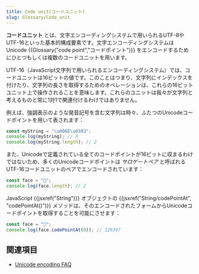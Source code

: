 ```yaml
---
title: Code unit(コードユニット)
slug: Glossary/Code_unit
---
```


**コードユニット** とは、文字エンコーディングシステムで用いられるUTF-8やUTF-16といった基本的構成要素です。文字エンコーディングシステムはUnicode {{Glossary("code point","コードポイント")}} をエンコードするためにひとつもしくは複数のコードユニットを用います。


UTF-16（JavaScript文字列で用いられるエンコーディングシステム）では、コードユニットは16ビットの値です。このことはつまり、文字列にインデックスを付けたり、文字列の長さを取得するためのオペレーションは、これらの16ビットユニット上で操作されることを意味します。これらのユニットは我々が文字列と考えるものと常に1対1で関連付けるわけではありません。

例えば、強調表示のような発音記号を含む文字列は時々、ふたつのUnicodeコードポイントを用いて表されます：

```js
const myString = "\u006E\u0303";
console.log(myString); // ñ
console.log(myString.length); // 2
```

また、Unicodeで定義されている全てのコードポイントが16ビットに収まるわけではないため、多くのUnicodeコードポイントは _サロゲートペア_ と呼ばれるUTF-16コードユニットのペアでエンコードされています：

```js
const face = "🥵";
console.log(face.length); // 2
```

JavaScript {{jsxref("String")}} オブジェクトの {{jsxref("String/codePointAt", "codePointAt()")}} メソッドは、そのエンコードされたフォームからUnicodeコードポイントを取得することを可能にさせます：

```js
const face = "🥵";
console.log(face.codePointAt(0)); // 129397
```

## 関連項目

- [Unicode encoding FAQ](https://www.unicode.org/faq/utf_bom.html)
